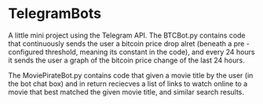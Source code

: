 # TelegramBots
A little mini project using the Telegram API.
The BTCBot.py contains code that continuously sends the user a bitcoin price drop alret (beneath a pre - configured threshold, meaning its constant in the code), and every 24 hours it sends the user a graph of the bitcoin price change of the last 24 hours.

The MoviePirateBot.py contains code that given a movie title by the user (in the bot chat box) and in return reciecves a list of links to watch online to a movie that best matched the given movie title, and similar search results.
